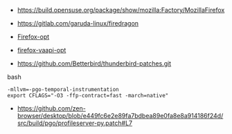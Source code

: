 - https://build.opensuse.org/package/show/mozilla:Factory/MozillaFirefox

- https://gitlab.com/garuda-linux/firedragon

- [Firefox-opt](https://github.com/Ven0m0/Firefox-opt)

- [firefox-vaapi-opt](https://github.com/lseman/PKGBUILDs/tree/main/firefox-vaapi-opt)

- https://github.com/Betterbird/thunderbird-patches.git



bash
```
-mllvm=-pgo-temporal-instrumentation
export CFLAGS="-O3 -ffp-contract=fast -march=native"

```


- https://github.com/zen-browser/desktop/blob/e449fc6e2e89fa7bdbea89e0fa8e8a914186f24d/src/build/pgo/profileserver-py.patch#L7
